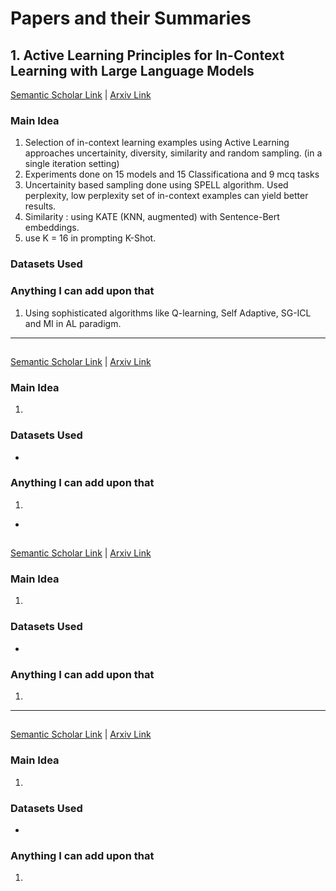 # Papers and their Summaries

## 1. Active Learning Principles for In-Context Learning with Large Language Models

[Semantic Scholar Link](https://www.semanticscholar.org/reader/91c37a88c2b320725057260677ae79f3cdaa492b) | [Arxiv Link](https://arxiv.org/abs/2305.14264)

### Main Idea

1. Selection of in-context learning examples using Active Learning approaches uncertainity, diversity, similarity and random sampling. (in a single iteration setting)
2. Experiments done on 15 models and 15 Classificationa and 9 mcq tasks
3. Uncertainity based sampling done using SPELL algorithm. Used perplexity, low perplexity set of in-context examples can yield better results.
4. Similarity : using KATE (KNN, augmented) with Sentence-Bert embeddings.
5. use K = 16 in prompting K-Shot.

### Datasets Used

### Anything I can add upon that

1. Using sophisticated algorithms like Q-learning, Self Adaptive, SG-ICL and MI in AL paradigm.

---

##

[Semantic Scholar Link]() | [Arxiv Link]()

### Main Idea

1.

### Datasets Used

-

### Anything I can add upon that

1.

-

##

[Semantic Scholar Link]() | [Arxiv Link]()

### Main Idea

1.

### Datasets Used

-

### Anything I can add upon that

1.

---

##

[Semantic Scholar Link]() | [Arxiv Link]()

### Main Idea

1.

### Datasets Used

-

### Anything I can add upon that

1.
